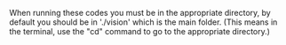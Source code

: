When running these codes you must be in the appropriate directory, by default you should be in './vision' which is the main folder. (This means in the terminal, use the "cd" command to go to the appropriate directory.)